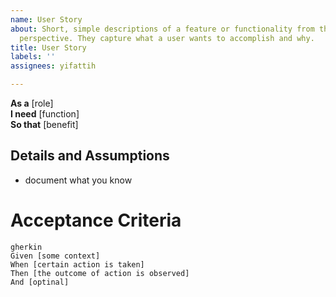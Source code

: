 ```yaml
---
name: User Story
about: Short, simple descriptions of a feature or functionality from the end-user's
  perspective. They capture what a user wants to accomplish and why.
title: User Story
labels: ''
assignees: yifattih

---
```

**As a** [role]  
**I need** [function]  
**So that** [benefit] 

## Details and Assumptions
- document what you know

# Acceptance Criteria
```
gherkin
Given [some context]
When [certain action is taken]
Then [the outcome of action is observed]
And [optinal]
```
